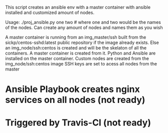 This script creates an ansible env with a master container with ansible installed and customized amount of nodes.

Usage: ./proj_ansible.py one two    # where one and two would be the names of the nodes. Can create any amount of nodes and names them as you wish

A master container is running from an img_master/ssh built from the sickp/centos-sshd:latest public repository if the image already exists.
Else an img_node/ssh:centos is created and will be the skelaton of all the containers. A master container is created from it.
Python and Ansible are installed on the master container.
Custom nodes are created from the img_node/ssh:centos image
SSH keys are set to acess all nodes from the master
# Ansible Playbook creates nginx services on all nodes (not ready)
# Triggered by Travis-CI (not ready)
